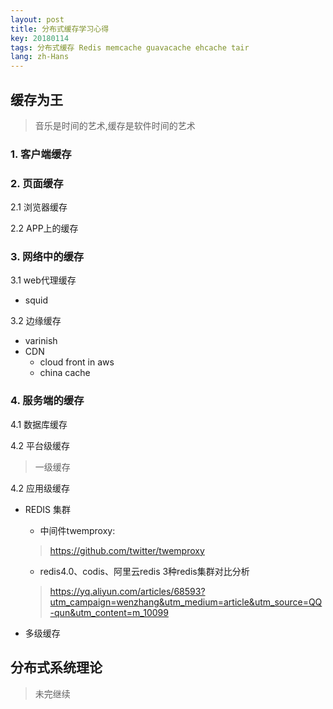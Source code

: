 ```yaml
---
layout: post
title: 分布式缓存学习心得
key: 20180114
tags: 分布式缓存 Redis memcache guavacache ehcache tair
lang: zh-Hans
---
```


## 缓存为王 
> 音乐是时间的艺术,缓存是软件时间的艺术

### 1. 客户端缓存

### 2. 页面缓存

2.1 浏览器缓存

2.2 APP上的缓存

### 3. 网络中的缓存

3.1 web代理缓存
- squid

3.2 边缘缓存

- varinish
- CDN
    + cloud front in aws
    + china cache


### 4. 服务端的缓存   

4.1 数据库缓存

4.2 平台级缓存
> 一级缓存

4.2 应用级缓存
    
- REDIS 集群

    + 中间件twemproxy:
    >  https://github.com/twitter/twemproxy

    + redis4.0、codis、阿里云redis 3种redis集群对比分析
    > https://yq.aliyun.com/articles/68593?utm_campaign=wenzhang&utm_medium=article&utm_source=QQ-qun&utm_content=m_10099

- 多级缓存


## 分布式系统理论

> 未完继续
